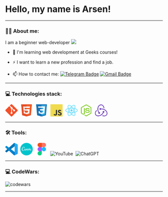 # Hello, my name is Arsen!

---

### :man_technologist: About me:

I am a beginner web-developer <img src="https://media.giphy.com/media/WUlplcMpOCEmTGBtBW/giphy.gif" width="30px">

- :telescope: I'm learning web development at Geeks courses!

- :zap: I want to learn a new profession and find a job.

- :mailbox: How to contact me: [![Telegram Badge](https://img.shields.io/badge/-kiyoraku-blue?style=flat&logo=Telegram&logoColor=white)](https://t.me/kiyoraku) [![Gmail Badge](https://img.shields.io/badge/-Gmail-red?style=flat&logo=Gmail&logoColor=white)](mailto:ismailovarsen134@gmail.com)

---

### 💻 Technologies stack:

<div>
  <img src="https://github.com/devicons/devicon/blob/master/icons/git/git-original.svg" title="git" alt="git" width="40" height="40"/>&nbsp
  <img src="https://github.com/devicons/devicon/blob/master/icons/html5/html5-original.svg" title="html5" alt="html5" width="40" height="40"/>&nbsp
  <img src="https://github.com/devicons/devicon/blob/master/icons/css3/css3-original.svg" title="css" alt="css" width="40" height="40"/>&nbsp
  <img src="https://github.com/devicons/devicon/blob/master/icons/javascript/javascript-original.svg" title="javascript" alt="javascript" width="40" height="40"/>&nbsp
  <img src="https://github.com/devicons/devicon/blob/master/icons/react/react-original.svg" title="reactjs" alt="reactjs" width="40" height="40"/>&nbsp
  <img src="https://github.com/devicons/devicon/blob/master/icons/nodejs/nodejs-original.svg" title="nodejs" alt="nodejs" width="40" height="40"/>&nbsp
  <img src="https://github.com/devicons/devicon/blob/master/icons/redux/redux-original.svg" title="redux" alt="redux" width="40" height="40"/>&nbsp
</div>

---

### 🛠 Tools:

<div>
  <img src="https://github.com/devicons/devicon/blob/master/icons/vscode/vscode-original.svg" title="vscode" alt="vscode" width="40" height="40"/>&nbsp;
  <img src="https://github.com/devicons/devicon/blob/master/icons/canva/canva-original.svg" title="canva" alt="canva" width="40" height="40"/>&nbsp;
  <img src="https://github.com/devicons/devicon/blob/master/icons/figma/figma-original.svg" title="figma" alt="figma" width="40" height="40"/>&nbsp;
  <img src="https://upload.wikimedia.org/wikipedia/commons/9/9e/YouTube_Logo_%282013-2017%29.svg" title="YouTube" alt="YouTube" width="40" height="40"/>&nbsp;
  <img src="https://static.cdnlogo.com/logos/c/18/ChatGPT_350x350.png" title="ChatGPT" alt="ChatGPT" width="40" height="40"/>&nbsp;
</div>

---

### 💻 CodeWars:

![codewars](https://www.codewars.com/users/kiyorako/badges/micro)

---
